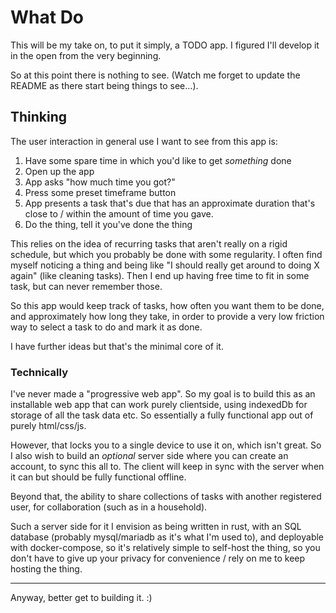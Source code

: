 # What Do
This will be my take on, to put it simply, a TODO app. I figured I'll develop it in the open from the very beginning.

So at this point there is nothing to see. (Watch me forget to update the README as there start being things to see...).

## Thinking

The user interaction in general use I want to see from this app is:

1. Have some spare time in which you'd like to get _something_ done
2. Open up the app
3. App asks "how much time you got?"
4. Press some preset timeframe button
5. App presents a task that's due that has an approximate duration that's close to / within the amount of time you gave.
6. Do the thing, tell it you've done the thing

This relies on the idea of recurring tasks that aren't really on a rigid schedule, but which you probably be done with some regularity. 
I often find myself noticing a thing and being like "I should really get around to doing X again" (like cleaning tasks). Then I end up having free time to fit in some task, but can never remember those.

So this app would keep track of tasks, how often you want them to be done, and approximately how long they take, in order to provide a very low friction way to select a task to do and mark it as done.

I have further ideas but that's the minimal core of it.

### Technically

I've never made a "progressive web app". So my goal is to build this as an installable web app that can work purely clientside, using indexedDb for storage of all the task data etc. So essentially a fully functional app out of purely html/css/js.

However, that locks you to a single device to use it on, which isn't great. So I also wish to build an _optional_ server side where you can create an account, to sync this all to. The client will keep in sync with the server when it can but should be fully functional offline.

Beyond that, the ability to share collections of tasks with another registered user, for collaboration (such as in a household).

Such a server side for it I envision as being written in rust, with an SQL database (probably mysql/mariadb as it's what I'm used to), and deployable with docker-compose, so it's relatively simple to self-host the thing, so you don't have to give up your privacy for convenience / rely on me to keep hosting the thing.

---

Anyway, better get to building it. :)

